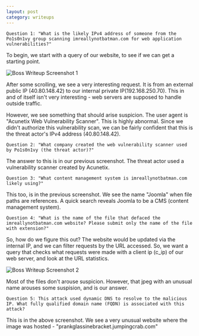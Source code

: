 ```yaml
---
layout: post
category: writeups
---
```



```Question 1: "What is the likely IPv4 address of someone from the Po1s0n1vy group scanning imreallynotbatman.com for web application vulnerabilities?"```

To begin, we start with a query of our website, to see if we can get a starting point.

![Boss Writeup Screenshot 1](/assets/images/writeups/boss/boss-screenshot-1.PNG)

After some scrolling, we see a very interesting request. It is from an external public IP (40.80.148.42) to our internal private IP(192.168.250.70). This in and of itself isn't very interesting - web servers are supposed to handle outside traffic.

However, we see something that should arise suspicion. The user agent is "Acunetix Web Vulnerability Scanner". This is highly abnormal. Since we didn't authorize this vulnerability scan, we can be fairly confident that this is the threat actor's IPv4 address (40.80.148.42).

```Question 2: "What company created the web vulnerability scanner used by Po1s0n1vy (the threat actor)?"```

The answer to this is in our previous screenshot. The threat actor used a vulnerability scanner created by Acunetix.

```Question 3: "What content management system is imreallynotbatman.com likely using?"```

This too, is in the previous screenshot. We see the name "Joomla" when file paths are references. A quick search reveals Joomla to be a CMS (content management system).

```Question 4: "What is the name of the file that defaced the imreallynotbatman.com website? Please submit only the name of the file with extension?"```



So, how do we figure this out? The website would be updated via the internal IP, and we can filter requests by the URL accessed. So, we want a query that checks what requests were made with a client ip (c_ip) of our web server, and look at the URL statistics. 

![Boss Writeup Screenshot 2](/assets/images/writeups/boss/boss-screenshot-2.PNG)

Most of the files don't arouse suspicion. However, that jpeg with an unusual name arouses some suspision, and is our answer.

```Question 5: This attack used dynamic DNS to resolve to the malicious IP. What fully qualified domain name (FQDN) is associated with this attack?```

This is in the above screenshot. We see a very unusual website where the image was hosted - "prankglassinebracket.jumpingcrab.com"
